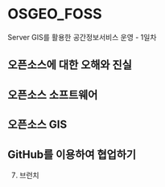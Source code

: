 # OSGEO_FOSS
Server GIS를 활용한 공간정보서비스 운영 - 1일차

## 오픈소스에 대한 오해와 진실

## 오픈소스 소프트웨어

## 오픈소스 GIS

## GitHub를 이용하여 협업하기
7. 브런치